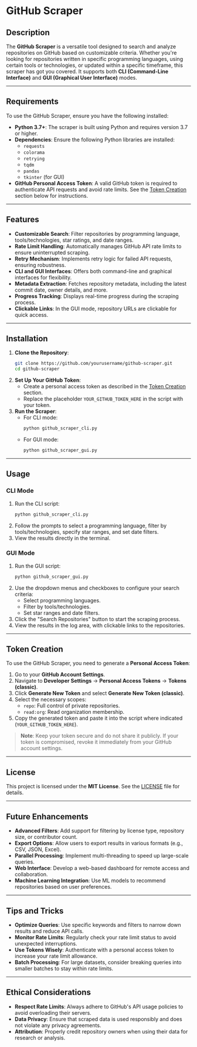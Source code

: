 # **GitHub Scraper**

## **Description**
The **GitHub Scraper** is a versatile tool designed to search and analyze repositories on GitHub based on customizable criteria. Whether you're looking for repositories written in specific programming languages, using certain tools or technologies, or updated within a specific timeframe, this scraper has got you covered. It supports both **CLI (Command-Line Interface)** and **GUI (Graphical User Interface)** modes.

---

## **Requirements**
To use the GitHub Scraper, ensure you have the following installed:
- **Python 3.7+**: The scraper is built using Python and requires version 3.7 or higher.
- **Dependencies**: Ensure the following Python libraries are installed:
  - `requests`
  - `colorama`
  - `retrying`
  - `tqdm`
  - `pandas`
  - `tkinter` (for GUI)
- **GitHub Personal Access Token**: A valid GitHub token is required to authenticate API requests and avoid rate limits. See the [Token Creation](#token-creation) section below for instructions.

---

## **Features**
- **Customizable Search**: Filter repositories by programming language, tools/technologies, star ratings, and date ranges.
- **Rate Limit Handling**: Automatically manages GitHub API rate limits to ensure uninterrupted scraping.
- **Retry Mechanism**: Implements retry logic for failed API requests, ensuring robustness.
- **CLI and GUI Interfaces**: Offers both command-line and graphical interfaces for flexibility.
- **Metadata Extraction**: Fetches repository metadata, including the latest commit date, owner details, and more.
- **Progress Tracking**: Displays real-time progress during the scraping process.
- **Clickable Links**: In the GUI mode, repository URLs are clickable for quick access.

---

## **Installation**
1. **Clone the Repository**:
   ```bash
   git clone https://github.com/yourusername/github-scraper.git
   cd github-scraper
   ```
2. **Set Up Your GitHub Token**:
   - Create a personal access token as described in the [Token Creation](#token-creation) section.
   - Replace the placeholder `YOUR_GITHUB_TOKEN_HERE` in the script with your token.
3. **Run the Scraper**:
   - For CLI mode:
     ```bash
     python github_scraper_cli.py
     ```
   - For GUI mode:
     ```bash
     python github_scraper_gui.py
     ```

---

## **Usage**
### **CLI Mode**
1. Run the CLI script:
   ```bash
   python github_scraper_cli.py
   ```
2. Follow the prompts to select a programming language, filter by tools/technologies, specify star ranges, and set date filters.
3. View the results directly in the terminal.

### **GUI Mode**
1. Run the GUI script:
   ```bash
   python github_scraper_gui.py
   ```
2. Use the dropdown menus and checkboxes to configure your search criteria:
   - Select programming languages.
   - Filter by tools/technologies.
   - Set star ranges and date filters.
3. Click the "Search Repositories" button to start the scraping process.
4. View the results in the log area, with clickable links to the repositories.

---

## **Token Creation**
To use the GitHub Scraper, you need to generate a **Personal Access Token**:
1. Go to your **GitHub Account Settings**.
2. Navigate to **Developer Settings** → **Personal Access Tokens** → **Tokens (classic)**.
3. Click **Generate New Token** and select **Generate New Token (classic)**.
4. Select the necessary scopes:
   - `repo`: Full control of private repositories.
   - `read:org`: Read organization membership.
5. Copy the generated token and paste it into the script where indicated (`YOUR_GITHUB_TOKEN_HERE`).

> **Note**: Keep your token secure and do not share it publicly. If your token is compromised, revoke it immediately from your GitHub account settings.

---

## **License**
This project is licensed under the **MIT License**. See the [LICENSE](LICENSE) file for details.

---

## **Future Enhancements**
- **Advanced Filters**: Add support for filtering by license type, repository size, or contributor count.
- **Export Options**: Allow users to export results in various formats (e.g., CSV, JSON, Excel).
- **Parallel Processing**: Implement multi-threading to speed up large-scale queries.
- **Web Interface**: Develop a web-based dashboard for remote access and collaboration.
- **Machine Learning Integration**: Use ML models to recommend repositories based on user preferences.

---

## **Tips and Tricks**
- **Optimize Queries**: Use specific keywords and filters to narrow down results and reduce API calls.
- **Monitor Rate Limits**: Regularly check your rate limit status to avoid unexpected interruptions.
- **Use Tokens Wisely**: Authenticate with a personal access token to increase your rate limit allowance.
- **Batch Processing**: For large datasets, consider breaking queries into smaller batches to stay within rate limits.

---

## **Ethical Considerations**
- **Respect Rate Limits**: Always adhere to GitHub's API usage policies to avoid overloading their servers.
- **Data Privacy**: Ensure that scraped data is used responsibly and does not violate any privacy agreements.
- **Attribution**: Properly credit repository owners when using their data for research or analysis.
